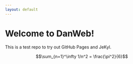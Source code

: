 ```yaml
---
layout: default
---
```


Welcome to DanWeb!
=================================

This is a test repo to try out GitHub Pages and JeKyl.

$$\sum_{n=1}^\infty 1/n^2 = \frac{\pi^2}{6}$$


